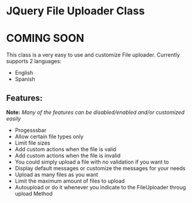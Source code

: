 # JQuery File Uploader Class
# COMING SOON

This class is a very easy to use and customize File uploader. 
Currently supports 2 languages:
* English
* Spanish

## Features:

**Note:** _Many of the features can be disabled/enabled and/or customized easily_

 * Progesssbar 
 * Allow certain file types only 
 * Limit file sizes
 * Add custom actions when the file is valid
 * Add custom actions when the file is invalid
 * You could simply upload a file with no validation if you want to
 * Display default messages or customize the messages for your needs
 * Upload as many files as you want
 * Limit the maximum amount of files to upload
 * Autoupload or do it whenever you indicate to the FileUploader throug upload Method
    
    
